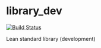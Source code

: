 # library_dev

[![Build Status](https://travis-ci.org/leanprover/library_dev.svg?branch=master)](https://travis-ci.org/leanprover/library_dev)

Lean standard library (development)
